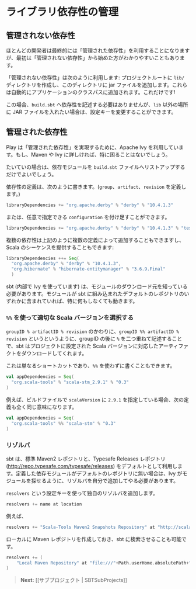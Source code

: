 <!-- translated -->
<!--
# Managing library dependencies
-->
# ライブラリ依存性の管理

<!--
## Unmanaged dependencies
-->
## 管理されない依存性

<!--
Most people end up using managed dependencies - which allows for fine-grained control, but unmanaged dependencies can be simpler when starting out.
-->
ほとんどの開発者は最終的には「管理された依存性」を利用することになりますが、最初は「管理されない依存性」から始めた方がわかりやすいこともあります。

<!--
Unmanaged dependencies work like this: create a `lib/` directory in the root of your project and then add jar files to that directory. They will automatically be added to the application classpath. There’s not much else to it!
-->
「管理されない依存性」は次のように利用します: プロジェクトルートに `lib/` ディレクトリを作成し、このディレクトリに jar ファイルを追加します。これらは自動的にアプリケーションのクラスパスに追加されます。これだけです!

<!-- There’s nothing to add to `build.sbt` to use unmanaged dependencies, although you could change a configuration key if you’d like to use a directory different to `lib`. -->
この場合、`build.sbt` へ依存性を記述する必要はありませんが、`lib` 以外の場所に JAR ファイルを入れたい場合は、設定キーを変更することができます。

<!--
## Managed dependencies
-->
## 管理された依存性

<!--
Play uses Apache Ivy (via sbt) to implement managed dependencies, so if you’re familiar with Maven or Ivy, you won’t have much trouble.
-->
Play は「管理された依存性」を実現するために、Apache Ivy を利用しています。もし、Maven や Ivy に詳しければ、特に困ることはないでしょう。

<!-- Most of the time you can simply list your dependencies in the `build.sbt` file.  -->
たいていの場合は、依存モジュールを `build.sbt` ファイルへリストアップするだけでよいでしょう。

<!--
Declaring a dependency looks like this (defining `group`, `artifact` and `revision`):
-->
依存性の定義は、次のように書きます。(`group`、`artifact`、`revision` を定義します。)

```scala
libraryDependencies += "org.apache.derby" % "derby" % "10.4.1.3"
```

<!--
or like this, with an optional `configuration`:
-->
または、任意で指定できる `configuration` を付け足すことができます。

```scala
libraryDependencies += "org.apache.derby" % "derby" % "10.4.1.3" % "test"
```

<!-- Multiple dependencies can be added either by multiple declarations like the above, or you can provide a Scala sequence: -->
複数の依存性は上記のように複数の定義によって追加することもできますし、Scala のシーケンスを提供することもできます:

```scala
libraryDependencies ++= Seq(
  "org.apache.derby" % "derby" % "10.4.1.3",
  "org.hibernate" % "hibernate-entitymanager" % "3.6.9.Final"
  )
```

<!-- Of course, sbt (via Ivy) has to know where to download the module. If your module is in one of the default repositories sbt comes with then this will just work. -->
sbt (内部で Ivy を使っています) は、モジュールのダウンロード元を知っている必要があります。モジュールが sbt に組み込まれたデフォルトのレポジトリのいずれかに含まれていれば、特に何もしなくても動きます。

<!--
### Getting the right Scala version with `%%`
-->
### `%%` を使って適切な Scala バージョンを選択する

<!--
If you use `groupID %% artifactID % revision` instead of `groupID % artifactID % revision` (the difference is the double `%%` after the `groupID`), sbt will add your project’s Scala version to the artifact name. This is just a shortcut. 
-->
`groupID % artifactID % revision` のかわりに、`groupID %% artifactID % revision` というというように、groupID の後に `%` を二つ重ねて記述することで、sbt はプロジェクトに設定された Scala バージョンに対応したアーティファクトをダウンロードしてくれます。

<!--
You could write this without the `%%`:
-->
これは単なるショートカットであり、`%%` を使わずに書くこともできます。

```scala
val appDependencies = Seq(
  "org.scala-tools" % "scala-stm_2.9.1" % "0.3"
)
```

<!--
Assuming the `scalaVersion` for your build is `2.9.1`, the following is identical:
-->
例えば、ビルドファイルで `scalaVersion` に `2.9.1` を指定している場合、次の定義も全く同じ意味になります。

```scala
val appDependencies = Seq(
  "org.scala-tools" %% "scala-stm" % "0.3"
)
```

<!--
### Resolvers
-->
### リゾルバ

<!-- sbt uses the standard Maven2 repository and the Typesafe Releases (<http://repo.typesafe.com/typesafe/releases>) repositories by default. If your dependency isn’t on one of the default repositories, you’ll have to add a resolver to help Ivy find it. -->
sbt は、標準 Maven2 レポジトリと、Typesafe Releases レポジトリ (<http://repo.typesafe.com/typesafe/releases>) をデフォルトとして利用します。定義した依存モジュールがデフォルトのレポジトリに無い場合は、Ivy がモジュールを探せるように、リゾルバを自分で追加してやる必要があります。

<!--
Use the `resolvers` setting key to add your own resolver.
-->
`resolvers` という設定キーを使って独自のリゾルバを追加します。

```scala
resolvers += name at location
```

<!--
For example:
-->
例えば、

```scala
resolvers += "Scala-Tools Maven2 Snapshots Repository" at "http://scala-tools.org/repo-snapshots"
```

<!--
sbt can search your local Maven repository if you add it as a repository:
-->
ローカルに Maven レポジトリを作成しておき、sbt に検索させることも可能です。

```scala
resolvers += (
    "Local Maven Repository" at "file:///"+Path.userHome.absolutePath+"/.m2/repository"
)
```


<!--
> **Next:** [[Working with sub-projects | SBTSubProjects]]
-->
> **Next:** [[サブプロジェクト | SBTSubProjects]]
